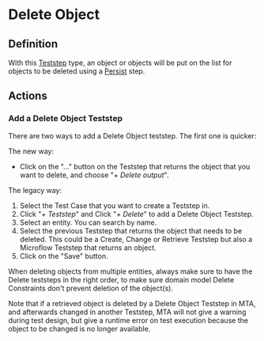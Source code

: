 # Delete Object

## Definition

With this [Teststep](../Teststep) type, an object or objects will be put on the list for objects to be deleted using a [Persist](persist) step. 

## Actions

### Add a Delete Object Teststep

There are two ways to add a Delete Object teststep. The first one is quicker:

The new way: 

- Click on the "..." button on the Teststep that returns the object that you want to delete, and choose "*+ Delete output*".

The legacy way:

1. Select the Test Case that you want to create a Teststep in.
2. Click "*+ Teststep*" and Click "*+ Delete*" to add a Delete Object Teststep.
3. Select an entity. You can search by name.
4. Select the previous Teststep that returns the object that needs to be deleted. This could be a Create, Change or Retrieve Teststep but also a Microflow Teststep that returns an object.
5. Click on the "Save" button. 

When deleting objects from multiple entities, always make sure to have the Delete teststeps in the right order, to make sure domain model Delete Constraints don't prevent deletion of the object(s).

Note that if a retrieved object is deleted by a Delete Object Teststep in MTA, and afterwards changed in another Teststep, MTA will not give a warning during test design, but give a runtime error on test execution because the object to be changed is no longer available.